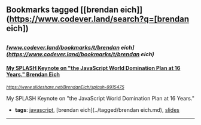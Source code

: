 ## Bookmarks tagged [[brendan eich]](https://www.codever.land/search?q=[brendan eich])

_<sup><sup>[www.codever.land/bookmarks/t/brendan eich](https://www.codever.land/bookmarks/t/brendan eich)</sup></sup>_
---
#### [My SPLASH Keynote on "the JavaScript World Domination Plan at 16 Years." Brendan Eich](https://www.slideshare.net/BrendanEich/splash-9915475)
_<sup>https://www.slideshare.net/BrendanEich/splash-9915475</sup>_

My SPLASH Keynote on "the JavaScript World Domination Plan at 16 Years."
* **tags**: [javascript](../tagged/javascript.md), [brendan eich](../tagged/brendan eich.md), [slides](../tagged/slides.md)
---
